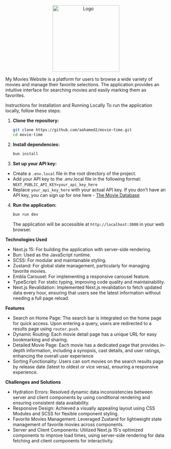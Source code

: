<div align="center">
    <img width="209" alt="Logo" src="https://github.com/user-attachments/assets/1dda4015-3f2e-44fe-823b-5a5293f3a652" />
   
</div>

My Movies Website is a platform for users to browse a wide variety of movies and manage their favorite selections. The application provides an intuitive interface for searching movies and easily marking them as favorites.

Instructions for Installation and Running Locally
To run the application locally, follow these steps:
1. **Clone the repository:**
   ```bash
   git clone https://github.com/aahamed2/movie-time.git
   cd movie-time
   ```
2. **Install dependencies:**
   ```bash
   bun install
   ```
3. **Set up your API key:**
- Create a `.env.local` file in the root directory of the project.
- Add your API key to the .env.local file in the following format: `NEXT_PUBLIC_API_KEY=your_api_key_here`
- Replace `your_api_key_here` with your actual API key. If you don’t have an API key, you can sign up for one here - [The Movie Database](https://www.themoviedb.org/)

4. **Run the application:**
   ```bash
   bun run dev
   ```
   The application will be accessible at `http://localhost:3000` in your web browser.

**Technologies Used**
- Next.js 15: For building the application with server-side rendering.
- Bun: Used as the JavaScript runtime.
- SCSS: For modular and maintainable styling.
- Zustand: For global state management, particularly for managing favorite movies.
- Embla Carousel: For implementing a responsive carousel feature.
- TypeScript: For static typing, improving code quality and maintainability.
- Next.js Revalidation: Implemented Next.js revalidation to fetch updated data every hour, ensuring that users see the latest information without needing a full page reload.

**Features**
- Search on Home Page: The search bar is integrated on the home page for quick access. Upon entering a query, users are redirected to a results page using `router.push`.
- Dynamic Routing: Each movie detail page has a unique URL for easy bookmarking and sharing.
- Detailed Movie Page: Each movie has a dedicated page that provides in-depth information, including a synopsis, cast details, and user ratings, enhancing the overall user experience
- Sorting Functionality: Users can sort movies on the search results page by release date (latest to oldest or vice versa), ensuring a responsive experience.

**Challenges and Solutions**
- Hydration Errors: Resolved dynamic data inconsistencies between server and client components by using conditional rendering and ensuring consistent data availability.
- Responsive Design: Achieved a visually appealing layout using CSS Modules and SCSS for flexible component styling.
- Favorite Movies Management: Leveraged Zustand for lightweight state management of favorite movies across components.
- Server and Client Components: Utilized Next.js 15's optimized components to improve load times, using server-side rendering for data fetching and client components for interactivity.




